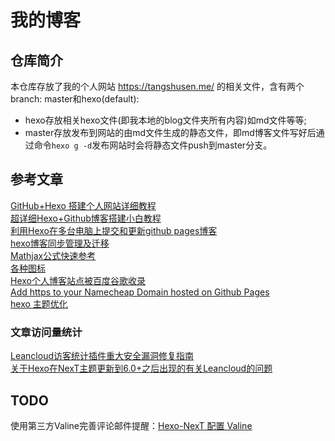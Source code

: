 # 我的博客
## 仓库简介
本仓库存放了我的个人网站 https://tangshusen.me/ 的相关文件，含有两个branch: master和hexo(default):
* hexo存放相关hexo文件(即我本地的blog文件夹所有内容)如md文件等等;
* master存放发布到网站的由md文件生成的静态文件，即md博客文件写好后通过命令`hexo g -d`发布网站时会将静态文件push到master分支。

## 参考文章
[GitHub+Hexo 搭建个人网站详细教程](https://zhuanlan.zhihu.com/p/26625249)  
[超详细Hexo+Github博客搭建小白教程](https://godweiyang.com/2018/04/13/hexo-blog/)  
[利用Hexo在多台电脑上提交和更新github pages博客](https://www.jianshu.com/p/0b1fccce74e0)     
[hexo博客同步管理及迁移](https://www.jianshu.com/p/fceaf373d797)     
[Mathjax公式快速参考](https://colobu.com/2014/08/17/MathJax-quick-reference/)   
[各种图标](https://fontawesome.com/v4.7.0/icons/)   
[Hexo个人博客站点被百度谷歌收录](https://blog.csdn.net/qq_32454537/article/details/79482914)      
[Add https to your Namecheap Domain hosted on Github Pages](https://medium.com/@goelanirudh/add-https-to-your-namecheap-domain-hosted-on-github-pages-d66fd96308b5)      
[hexo 主题优化](https://keung.asia/posts/17051/)


### 文章访问量统计
[Leancloud访客统计插件重大安全漏洞修复指南](https://leaferx.online/2018/02/11/lc-security/)       
[关于Hexo在NexT主题更新到6.0+之后出现的有关Leancloud的问题](https://hexawater.ink/2018/11/15/About-Leancloud/)

## TODO
使用第三方Valine完善评论邮件提醒：[Hexo-NexT 配置 Valine](https://tding.top/archives/ed8b904f/)
